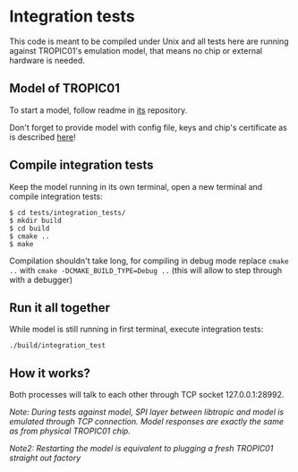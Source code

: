 # Integration tests

This code is meant to be compiled under Unix and all tests here are running against TROPIC01's emulation model, that means no chip or external hardware is needed.

## Model of TROPIC01

To start a model, follow readme in [its](https://github.com/tropicsquare/ts-tvl) repository.

Don't forget to provide model with config file, keys and chip's certificate as is described [here](https://github.com/tropicsquare/ts-tvl?tab=readme-ov-file#configuration-file)!



## Compile integration tests

Keep the model running in its own terminal, open a new terminal and compile integration tests:

```
$ cd tests/integration_tests/
$ mkdir build
$ cd build
$ cmake ..
$ make
```

Compilation shouldn't take long, for compiling in debug mode replace `cmake ..` with `cmake -DCMAKE_BUILD_TYPE=Debug ..` (this will allow to step through with a debugger)


## Run it all together

While model is still running in first terminal, execute integration tests:

```
./build/integration_test
```

## How it works?

Both processes will talk to each other through TCP socket 127.0.0.1:28992.

*Note: During tests against model, SPI layer between libtropic and model is emulated through TCP connection.
Model responses are exactly the same as from physical TROPIC01 chip.*

*Note2: Restarting the model is equivalent to plugging a fresh TROPIC01 straight out factory*

